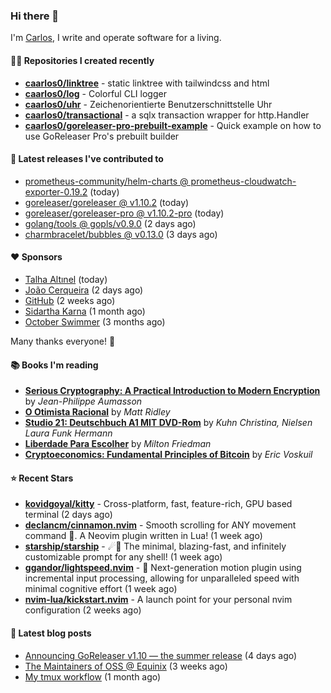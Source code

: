 ### Hi there 👋

I'm [Carlos](https://caarlos0.dev), I write and operate software for a living.

#### 👨‍💻 Repositories I created recently
- **[caarlos0/linktree](https://github.com/caarlos0/linktree)** - static linktree with tailwindcss and html
- **[caarlos0/log](https://github.com/caarlos0/log)** - Colorful CLI logger
- **[caarlos0/uhr](https://github.com/caarlos0/uhr)** - Zeichenorientierte Benutzerschnittstelle Uhr
- **[caarlos0/transactional](https://github.com/caarlos0/transactional)** - a sqlx transaction wrapper for http.Handler
- **[caarlos0/goreleaser-pro-prebuilt-example](https://github.com/caarlos0/goreleaser-pro-prebuilt-example)** - Quick example on how to use GoReleaser Pro&#39;s prebuilt builder

#### 🚀 Latest releases I've contributed to


- [prometheus-community/helm-charts @ prometheus-cloudwatch-exporter-0.19.2](https://github.com/prometheus-community/helm-charts/releases/tag/prometheus-cloudwatch-exporter-0.19.2) (today)
- [goreleaser/goreleaser @ v1.10.2](https://github.com/goreleaser/goreleaser/releases/tag/v1.10.2) (today)
- [goreleaser/goreleaser-pro @ v1.10.2-pro](https://github.com/goreleaser/goreleaser-pro/releases/tag/v1.10.2-pro) (today)
- [golang/tools @ gopls/v0.9.0](https://github.com/golang/tools/releases/tag/gopls%2Fv0.9.0) (2 days ago)
- [charmbracelet/bubbles @ v0.13.0](https://github.com/charmbracelet/bubbles/releases/tag/v0.13.0) (3 days ago)

#### ❤️ Sponsors
- [Talha Altınel](https://github.com/MrWormHole) (today)
- [João Cerqueira](https://github.com/crqra) (2 days ago)
- [GitHub](https://github.com/github) (2 weeks ago)
- [Sidartha Karna](https://github.com/sidarthakarna) (1 month ago)
- [October Swimmer](https://github.com/octoberswimmer) (3 months ago)

Many thanks everyone! 🙏

#### 📚 Books I'm reading
- **[Serious Cryptography: A Practical Introduction to Modern Encryption](https://www.goodreads.com/book/show/36265193-serious-cryptography)** by _Jean-Philippe Aumasson_
- **[O Otimista Racional](https://www.goodreads.com/book/show/32706964-o-otimista-racional)** by _Matt Ridley_
- **[Studio 21: Deutschbuch A1 MIT DVD-Rom](https://www.goodreads.com/book/show/25495148-studio-21)** by _Kuhn Christina, Nielsen Laura Funk Hermann_
- **[Liberdade Para Escolher](https://www.goodreads.com/book/show/17238591-liberdade-para-escolher)** by _Milton Friedman_
- **[Cryptoeconomics: Fundamental Principles of Bitcoin](https://www.goodreads.com/book/show/56919322-cryptoeconomics)** by _Eric Voskuil_

#### ⭐ Recent Stars


- **[kovidgoyal/kitty](https://github.com/kovidgoyal/kitty)** - Cross-platform, fast, feature-rich, GPU based terminal (2 days ago)
- **[declancm/cinnamon.nvim](https://github.com/declancm/cinnamon.nvim)** - Smooth scrolling for ANY movement command 🤯. A Neovim plugin written in Lua! (1 week ago)
- **[starship/starship](https://github.com/starship/starship)** - ☄🌌️  The minimal, blazing-fast, and infinitely customizable prompt for any shell! (1 week ago)
- **[ggandor/lightspeed.nvim](https://github.com/ggandor/lightspeed.nvim)** - 🌌 Next-generation motion plugin using incremental input processing, allowing for unparalleled speed with minimal cognitive effort (1 week ago)
- **[nvim-lua/kickstart.nvim](https://github.com/nvim-lua/kickstart.nvim)** - A launch point for your personal nvim configuration (2 weeks ago)

#### 📄 Latest blog posts
- [Announcing GoReleaser v1.10 — the summer release](https://carlosbecker.com/posts/goreleaser-v1.10/) (4 days ago)
- [The Maintainers of OSS @ Equinix](https://carlosbecker.com/posts/equinix-maintainers-oss/) (3 weeks ago)
- [My tmux workflow](https://carlosbecker.com/posts/tmux-sessionizer/) (1 month ago)
